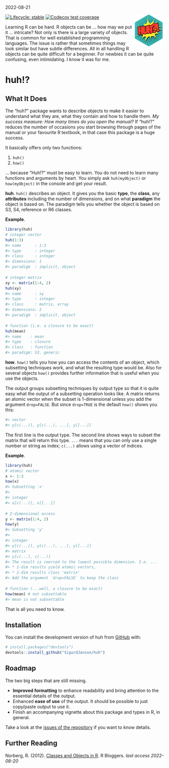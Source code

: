 2022-08-21

<!-- README.md is generated from README.Rmd. Please edit that file -->

<img src="vignettes/img/logo_huh.svg" align="right" width="20%"/>

<!-- badges: start -->

[![Lifecycle:
stable](https://img.shields.io/badge/lifecycle-stable-brightgreen.svg)](https://lifecycle.r-lib.org/articles/stages.html#stable)
[![Codecov test
coverage](https://codecov.io/gh/SigurdJanson/huh/branch/main/graph/badge.svg)](https://app.codecov.io/gh/SigurdJanson/huh?branch=main)
<!-- badges: end -->

Learning R can be hard. R objects can be … how may we put it …
intricate? Not only is there is a large variety of objects. That is
common for well established programming languages. The issue is rather
that sometimes things may look similar but have subtle differences. All
in all handling R objects can be quite difficult for a beginner. For
newbies it can be quite confusing, even intimidating. I know it was for
me.

# huh!?

## What It Does

The “huh?” package wants to describe objects to make it easier to
understand what they are, what they contain and how to handle them. *My
success measure: How many times do you open the manual?* If “huh!?”
reduces the number of occasions you start browsing through pages of the
manual or your favourite R textbook, in that case this package is a huge
success.

It basically offers only two functions:

1.  `huh()`
2.  `how()`

… because “Huh!?” must be easy to learn. You do not need to learn many
functions and arguments by heart. You simply ask `huh(myObject)` or
`how(myObject)` in the console and get your result.

**huh**. `huh()` describes an object. It gives you the basic **type**,
the **class**, any **attributes** including the number of dimensions,
and on what **paradigm** the object is based on. The paradigm tells you
whether the object is based on S3, S4, reference or R6 classes.

**Example**.

``` r
library(huh)
# integer vector
huh(1:3)
#> name      : 1:3
#> type      : integer
#> class     : integer
#> dimensions: 1
#> paradigm  : implicit, object

# integer matrix
xy <- matrix(1:4, 2)
huh(xy)
#> name      : xy
#> type      : integer
#> class     : matrix, array
#> dimensions: 2
#> paradigm  : implicit, object

# function (i.e. a closure to be exact)
huh(mean)
#> name    : mean
#> type    : closure
#> class   : function
#> paradigm: S3, generic
```

**how**. `how()` tells you how you can access the contents of an object,
which subsetting techniques work, and what the resulting type would be.
Also for several objects `how()` provides further information that is
useful when you use the objects.

The output groups subsetting techniques by output type so that it is
quite easy what the output of a subsetting operation looks like. A
matrix returns an atomic vector when the subset is 1-dimensional unless
you add the argument `drop=FALSE`. But since `drop=TRUE` is the default
`how()` shows you this:

``` r
#> vector 
#> y[c(...)], y[c(...), ...], y[[...]]
```

The first line is the output type. The second line shows ways to subset
the matrix that will return this type. `...` means that you can only use
a single number or string as index; `c(...)` allows using a vector of
indices.

**Example**.

``` r
library(huh)
# atomic vector
x <- 1:3
how(x)
#> Subsetting 'x'
#> 
#> integer 
#> x[c(...)], x[[...]]

# 2-dimensional access
y <- matrix(1:4, 2)
how(y)
#> Subsetting 'y'
#> 
#> integer 
#> y[c(...)], y[c(...), ...], y[[...]]
#> matrix 
#> y[c(...), c(...)]
#> The result is coerced to the lowest possible dimension. I.e. ... 
#> * 1-dim results yield atomic vectors, 
#> * 2-dim results class 'matrix' 
#> Add the argument `drop=FALSE` to keep the class

# function (...well, a closure to be exact)
how(mean) # not subsettable
#> mean is not subsettable
```

That is all you need to know.

## Installation

You can install the development version of huh from
[GitHub](https://github.com/) with:

``` r
# install.packages("devtools")
devtools::install_github("SigurdJanson/huh")
```

## Roadmap

The two big steps that are still missing.

-   **Improved formatting** to enhance readability and bring attention
    to the essential details of the output.
-   Enhanced **ease of use** of the output. It should be possible to
    just copy/paste output to use it.
-   Finish an accompanying vignette about this package and types in R,
    in general.

Take a look at the [issues of the
repository](https://github.com/SigurdJanson/huh/issues) if you want to
know details.

## Further Reading

Norberg, R. (2012). [Classes and Objects in
R](https://www.r-bloggers.com/2012/10/classes-and-objects-in-r/). R
Bloggers. *last access 2022-08-20*
